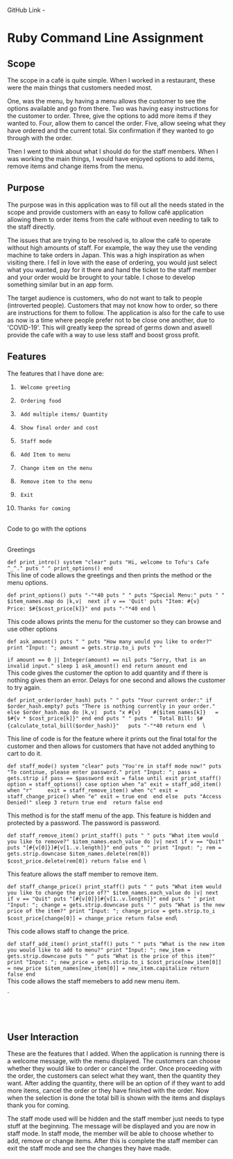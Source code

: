 GitHub Link - 

# Ruby Command Line Assignment

## Scope

The scope in a café is quite simple. When I worked in a restaurant, these were the main things that customers needed most.
 
One, was the menu, by having a menu allows the customer to see the options available and go from there. Two was having easy instructions for the customer to order. Three, give the options to add more items if they wanted to. Four, allow them to cancel the order. Five, allow seeing what they have ordered and the current total. Six confirmation if they wanted to go through with the order.
 
Then I went to think about what I should do for the staff members. When I was working the main things, I would have enjoyed options to add items, remove items and change items from the menu.

## Purpose

The purpose was in this application was to fill out all the needs stated in the scope and provide customers with an easy to follow café application allowing them to order items from the café without even needing to talk to the staff directly.
 
The issues that are trying to be resolved is, to allow the café to operate without high amounts of staff. For example, the way they use the vending machine to take orders in Japan. This was a high inspiration as when visiting there. I fell in love with the ease of ordering, you would just select what you wanted, pay for it there and hand the ticket to the staff member and your order would be brought to your table. I chose to develop something similar but in an app form.
 
The target audience is customers, who do not want to talk to people (introverted people). Customers that may not know how to order, so there are instructions for them to follow. The application is also for the cafe to use as now is a time where people prefer not to be close one another, due to 'COVID-19'. This will greatly keep the spread of germs down and aswell provide the cafe with a way to use less staff and boost gross profit. 
 
## Features

The features that I have done are:

1.  	Welcome greeting
2.      Ordering food
3.      Add multiple items/ Quantity
4.      Show final order and cost
5.      Staff mode
6.      Add Item to menu
7.      Change item on the menu
8.      Remove item to the menu
9.      Exit
10.     Thanks for coming
<br>
Code to go with the options
<br>
<br>

Greetings

 `def print_intro()
    system "clear"
	puts "Hi, welcome to Tofu's Cafe ^_^."
	puts " "
	print_options()
end
`\
This line of code allows the greetings and then prints the method or the menu options.

`def print_options()
	puts "-"*40
	puts " "
    puts "Special Menu:"
    puts " "
	$item_names.map do |k,v| 
		next if v == 'Quit'
		puts "Item: #{v} 	Price: $#{$cost_price[k]}"
	end
	puts "-"*40
end
`\

This code allows prints the menu for the customer so they can browse and use other options

` def ask_amount()
	puts " "
	puts "How many would you like to order?"
	print "Input: "; amount = gets.strip.to_i
	puts " " `

`if amount == 0 || Integer(amount) == nil
		puts "Sorry, that is an invalid input."
		sleep 1
		ask_amount()
	end
	return amount end 
    `\
This code gives the customer the option to add quantity and if there is nothing gives them an error. Delays for one second and allows the customer to try again. 

`def print_order(order_hash)
	puts " "
	puts "Your current order:"
	if $order_hash.empty?
		puts "There is nothing currently in your order."
	else
		$order_hash.map do |k,v| 
			puts "x #{v}	#{$item_names[k]} 	= $#{v * $cost_price[k]}"
		end
	end
	puts " "
	puts "	Total Bill: $#{calculate_total_bill($order_hash)}"	
	puts "-"*40
	return end 
    `\

This line of code is for the feature where it prints out the final total for the customer and then allows for customers that have not added anything to cart to do it.

`def staff_mode()
	system "clear"
	puts "You're in staff mode now!"
	puts "To continue, please enter password."
	print "Input: "; pass = gets.strip
	if pass == $password
		exit = false
		until exit
		print_staff()
		option = staff_options()
			case option
				when "a"
					exit = staff_add_item()
				when "r"	
					exit = staff_remove_item()
				when "c"
					exit = staff_change_price()
				when "e"
					exit = true
			end 
		end
	else 
		puts "Access Denied!"
		sleep 3
		return true
	end 
	return false end`

This method is for the staff menu of the app. This feature is hidden and protected by a password. The password is password.

 `def staff_remove_item()
	print_staff()
	puts " "
	puts "What item would you like to remove?"
	$item_names.each_value do |v|
		next if v == "Quit"
		puts "[#{v[0]}]#{v[1..v.length]}"
	end
	puts " "
	print "Input: "; rem = gets.strip.downcase
	$item_names.delete(rem[0])
	$cost_price.delete(rem[0])
	return false end
    `\ 

This feature allows the staff member to remove item. 

` def staff_change_price()
	print_staff()
	puts " "
	puts "What item would you like to change the price of?"
	$item_names.each_value do |v|
		next if v == "Quit"
		puts "[#{v[0]}]#{v[1..v.length]}"
	end
	puts " "
	print "Input: "; change = gets.strip.downcase
	puts " "
	puts "What is the new price of the item?"
	print "Input: "; change_price = gets.strip.to_i
	$cost_price[change[0]] = change_price
	return false end `\ 

 This code allows staff to change the price.

`def staff_add_item()
	print_staff()
	puts " "
	puts "What is the new item you would like to add to menu?"
	print "Input: "; new_item = gets.strip.downcase
	puts " "
	puts "What is the price of this item?"
	print "Input: "; new_price = gets.strip.to_i
	$cost_price[new_item[0]] = new_price
	$item_names[new_item[0]] = new_item.capitalize
	return false end `\
 This code allows the staff memebers to add new menu item.

`



    




 <br>
 <br>

## User Interaction

These are the features that I added. When the application is running there is a welcome message, with the menu displayed. The customers can choose whether they would like to order or cancel the order. Once proceeding with the order, the customers can select what they want, then the quantity they want. After adding the quantity, there will be an option of if they want to add more items, cancel the order or they have finished with the order. Now when the selection is done the total bill is shown with the items and displays thank you for coming.
 
The staff mode used will be hidden and the staff member just needs to type stuff at the beginning. The message will be displayed and you are now in staff mode. In staff mode, the member will be able to choose whether to add, remove or change items. After this is complete the staff member can exit the staff mode and see the changes they have made.
